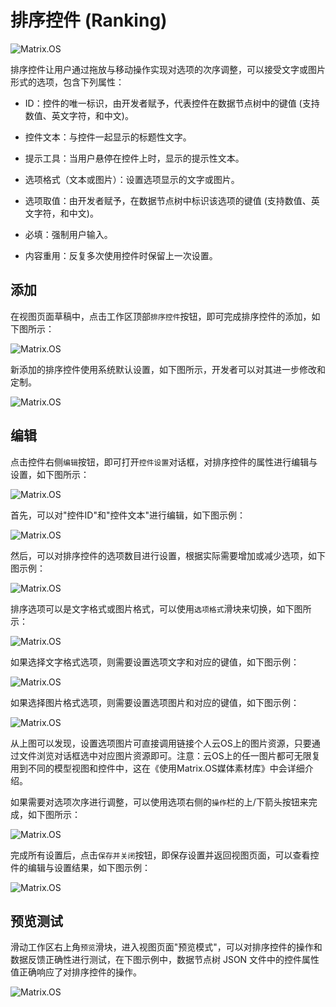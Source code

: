 # 排序控件 (Ranking)

![Matrix.OS](../../../../../media/os/tools/modelview/showranking.gif "排序控件")

排序控件让用户通过拖放与移动操作实现对选项的次序调整，可以接受文字或图片形式的选项，包含下列属性：

* ID：控件的唯一标识，由开发者赋予，代表控件在数据节点树中的键值 (支持数值、英文字符，和中文)。

* 控件文本：与控件一起显示的标题性文字。

* 提示工具：当用户悬停在控件上时，显示的提示性文本。

* 选项格式（文本或图片）：设置选项显示的文字或图片。

* 选项取值：由开发者赋予，在数据节点树中标识该选项的键值 (支持数值、英文字符，和中文)。

* 必填：强制用户输入。

* 内容重用：反复多次使用控件时保留上一次设置。


## 添加

在视图页面草稿中，点击工作区顶部`排序控件`按钮，即可完成排序控件的添加，如下图所示：

![Matrix.OS](../../../../../media/os/tools/modelview/addranking.gif "添加排序控件")

新添加的排序控件使用系统默认设置，如下图所示，开发者可以对其进一步修改和定制。

![Matrix.OS](../../../../../media/os/tools/modelview/addranking.png "排序控件默认设置")

## 编辑

点击控件右侧`编辑`按钮，即可打开`控件设置`对话框，对排序控件的属性进行编辑与设置，如下图所示：

![Matrix.OS](../../../../../media/os/tools/modelview/editranking1.gif "编辑排序控件 - 打开控件设置对话框")

首先，可以对"控件ID"和"控件文本"进行编辑，如下图示例：

![Matrix.OS](../../../../../media/os/tools/modelview/editranking2.gif "编辑排序控件 - 控件ID与文本编辑")

然后，可以对排序控件的选项数目进行设置，根据实际需要增加或减少选项，如下图示例：

![Matrix.OS](../../../../../media/os/tools/modelview/editranking3.gif "编辑排序控件 - 设置选项数目")

排序选项可以是文字格式或图片格式，可以使用`选项格式`滑块来切换，如下图所示：

![Matrix.OS](../../../../../media/os/tools/modelview/editranking4.gif "编辑排序控件 - 切换选项格式")

如果选择文字格式选项，则需要设置选项文字和对应的键值，如下图示例：

![Matrix.OS](../../../../../media/os/tools/modelview/editranking5.gif "编辑排序控件 - 设置选项文字和键值")

如果选择图片格式选项，则需要设置选项图片和对应的键值，如下图示例：

![Matrix.OS](../../../../../media/os/tools/modelview/editranking6.gif "编辑排序控件 - 设置选项图片和键值")

从上图可以发现，设置选项图片可直接调用链接个人云OS上的图片资源，只要通过文件浏览对话框选中对应图片资源即可。注意：云OS上的任一图片都可无限复用到不同的模型视图和控件中，这在《使用Matrix.OS媒体素材库》中会详细介绍。

如果需要对选项次序进行调整，可以使用选项右侧的`操作`栏的上/下箭头按钮来完成，如下图所示：

![Matrix.OS](../../../../../media/os/tools/modelview/editranking7.gif "编辑排序控件 - 调整选项次序")

完成所有设置后，点击`保存并关闭`按钮，即保存设置并返回视图页面，可以查看控件的编辑与设置结果，如下图示例：

![Matrix.OS](../../../../../media/os/tools/modelview/editranking8.gif "编辑排序控件 - 保存控件设置")

## 预览测试

滑动工作区右上角`预览`滑块，进入视图页面"预览模式"，可以对排序控件的操作和数据反馈正确性进行测试，在下图示例中，数据节点树 JSON 文件中的控件属性值正确响应了对排序控件的操作。

![Matrix.OS](../../../../../media/os/tools/modelview/testranking.gif "测试排序控件")